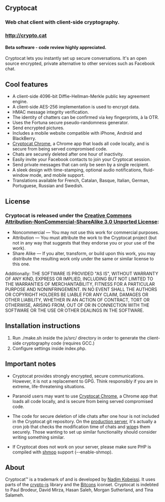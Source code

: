 ## Cryptocat
### Web chat client with client-side cryptography.
### http://crypto.cat
#### Beta software - code review highly appreciated.

Cryptocat lets you instantly set up secure conversations. It's an open source encrypted, private alternative to other services such as Facebook chat.

## Cool features
* A client-side 4096-bit Diffie-Hellman-Merkle public key agreement engine.
* A client-side AES-256 implementation is used to encrypt data.
* HMAC message integrity verification.
* The identity of chatters can be confirmed via key fingerprints, à la OTR.
* Uses the Fortuna secure pseudo-randomness generator.
* Send encrypted pictures.
* Includes a mobile website compatible with iPhone, Android and BlackBerry.
* [Cryptocat Chrome](https://chrome.google.com/webstore/detail/gonbigodpnfghidmnphnadhepmbabhij), a Chrome app that loads all code locally, and is secure from being served compromised code.
* Chats are securely deleted after one hour of inactivity.
* Easily invite your Facebook contacts to join your Cryptocat session.
* Send private messages that can only be seen by a single recipient.
* A sleek design with time-stamping, optional audio notifications, fluid-window mode, and mobile support.
* Translations available for French, Catalan, Basque, Italian, German, Portuguese, Russian and Swedish.

## License
### Cryptocat is released under the [Creative Commons Attribution-NonCommercial-ShareAlike 3.0 Unported License](http://creativecommons.org/licenses/by-nc-sa/3.0/):
* Noncommercial — You may not use this work for commercial purposes.
* Attribution — You must attribute the work to the Cryptocat project (but not in any way that suggests that they endorse you or your use of the work).
* Share Alike — If you alter, transform, or build upon this work, you may distribute the resulting work only under the same or similar license to this one.

Additionally:
THE SOFTWARE IS PROVIDED "AS IS", WITHOUT WARRANTY OF ANY KIND,
EXPRESS OR IMPLIED, INCLUDING BUT NOT LIMITED TO THE WARRANTIES OF
MERCHANTABILITY, FITNESS FOR A PARTICULAR PURPOSE AND
NONINFRINGEMENT. IN NO EVENT SHALL THE AUTHORS OR COPYRIGHT HOLDERS BE
LIABLE FOR ANY CLAIM, DAMAGES OR OTHER LIABILITY, WHETHER IN AN ACTION
OF CONTRACT, TORT OR OTHERWISE, ARISING FROM, OUT OF OR IN CONNECTION
WITH THE SOFTWARE OR THE USE OR OTHER DEALINGS IN THE SOFTWARE.

## Installation instructions
1. Run ./make.sh inside the js/src/ directory in order to generate the client-side cryptography code (requires GCC.)
2. Configure settings inside index.php.

## Important notes
* Cryptocat provides strongly encrypted, secure communications. However, it is not a replacement to GPG. Think responsibly if you are in extreme, life-threatening situations.

* Paranoid users may want to use [Cryptocat Chrome](https://chrome.google.com/webstore/detail/gonbigodpnfghidmnphnadhepmbabhij), a Chrome app that loads all code locally, and is secure from being served compromised code.

* The code for secure deletion of idle chats after one hour is not included in the Cryptocat git repository. On the [production server](https://crypto.cat), it's actually a cron job that checks the modification time of chats and [wipe](http://linux.die.net/man/1/wipe)s them securely. Those wanting to set up similar functionality should consider writing something similar.

* If Cryptocat does not work on your server, please make sure PHP is compiled with [shmop](http://php.net/manual/en/book.shmop.php) support (--enable-shmop).

## About
Cryptocat™ is a trademark of and is developed by [Nadim Kobeissi](http://nadim.cc). It uses parts of the [crypto-js](http://code.google.com/p/crypto-js/) library and the [Bitcons](http://somerandomdude.com/work/bitcons/) iconset. Cryptocat is indebted to Paul Brodeur, David Mirza, Hasan Saleh, Morgan Sutherland, and Tina Salameh.